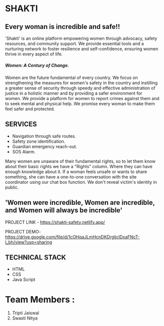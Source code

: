 # SHAKTI
## Every woman is incredible and safe!!
'Shakti' is an online platform empowering women through advocacy, safety resources, and community support. We provide essential tools and a nurturing network to foster resilience and self-confidence, ensuring women thrive in every aspect of life.

##### Women: A Century of Change.

Women are the future fundamental of every country. We focus on strengthening the measures for women's safety in the country and instilling a greater sense of security through speedy and effective administration of justice in a holistic manner and by providing a safer environment for women. We provide a platform for women to report crimes against them and to seek mental and physical help. We promise every woman to make them feel safer and protected.

## SERVICES
- Navigation through safe routes.
- Safety zone identification.
- Guardian emergency reach-out.
- SOS Alarm. 

Many women are unaware of their fundamental rights, so to let them know about their basic rights we have a "Rights" column. Where they can have enough knowledge about it. If a woman feels unsafe or wants to share something, she can have a one-to-one conversation with the site coordinator using our chat box function. We don't reveal victim's identity in public.

## 'Women were incredible, Women are incredible, and Women will always be incredible'

PROJECT LINK - https://shakti-safety.netlify.app/

PROJECT DEMO- https://drive.google.com/file/d/1cOHqaJLmHcnDKDrgljclDxaFNcT-I_bh/view?usp=sharing

## TECHNICAL STACK
- HTML
- CSS
- Java Script 

# Team Members  :
1. Tripti Jaiswal
2. Swasti Nitya
